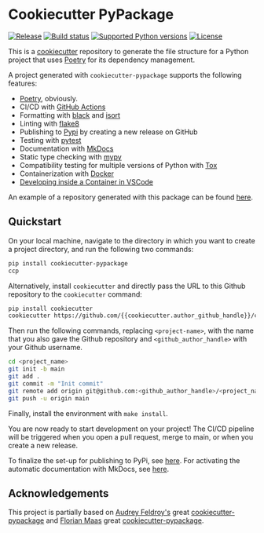 
# Cookiecutter PyPackage

[![Release](https://img.shields.io/github/v/release/{{cookiecutter.author_github_handle}}/cookiecutter-pypackage)](https://pypi.org/project/cookiecutter-pypackage/)
[![Build status](https://img.shields.io/github/workflow/status/{{cookiecutter.author_github_handle}}/cookiecutter-pypackage/merge-to-main)](https://img.shields.io/github/workflow/status/{{cookiecutter.author_github_handle}}/cookiecutter-pypackage/merge-to-main)
[![Supported Python versions](https://img.shields.io/pypi/pyversions/cookiecutter-pypackage)](https://pypi.org/project/cookiecutter-pypackage/)
[![License](https://img.shields.io/github/license/{{cookiecutter.author_github_handle}}/cookiecutter-pypackage)](https://img.shields.io/github/license/{{cookiecutter.author_github_handle}}/cookiecutter-pypackage)

This is a [cookiecutter](https://github.com/cookiecutter/cookiecutter)
repository to generate the file structure for a Python project that uses
[Poetry](https://python-poetry.org/) for its dependency management.

A project generated with ``cookiecutter-pypackage`` supports the following features:

- [Poetry](https://python-poetry.org/), obviously.
- CI/CD with [GitHub Actions](https://github.com/features/actions)
- Formatting with [black](https://pypi.org/project/black/) and [isort](https://pycqa.github.io/isort/index.html)
- Linting with [flake8](https://flake8.pycqa.org/en/latest/)
- Publishing to [Pypi](https://pypi.org) by creating a new release on GitHub
- Testing with [pytest](https://docs.pytest.org/en/7.1.x/)
- Documentation with [MkDocs](https://www.mkdocs.org/)
- Static type checking with [mypy](https://mypy.readthedocs.io/en/stable/)
- Compatibility testing for multiple versions of Python with [Tox](https://tox.wiki/en/latest/)
- Containerization with [Docker](https://www.docker.com/)
- [Developing inside a Container in VSCode](https://code.visualstudio.com/docs/remote/containers)

An example of a repository generated with this package can be found [here](https://github.com/{{cookiecutter.author_github_handle}}/cookiecutter-pypackage-example).

## Quickstart

On your local machine, navigate to the directory in which you want to
create a project directory, and run the following two commands:

``` bash
pip install cookiecutter-pypackage
ccp
```

Alternatively, install `cookiecutter` and directly pass the URL to this
Github repository to the `cookiecutter` command:

``` bash
pip install cookiecutter
cookiecutter https://github.com/{{cookiecutter.author_github_handle}}/cookiecutter-pypackage.git
```

Then run the following commands, replacing `<project-name>`, with the
name that you also gave the Github repository and
`<github_author_handle>` with your Github username.

``` bash
cd <project_name>
git init -b main
git add .
git commit -m "Init commit"
git remote add origin git@github.com:<github_author_handle>/<project_name>.git
git push -u origin main
```

Finally, install the environment with `make install`.

You are now ready to start development on your project! The CI/CD pipeline will be triggered when you open a pull request, merge to main, or when you create a new release.

To finalize the set-up for publishing to PyPi, see [here](./features/publishing.md#set-up-for-pypi). For activating the automatic documentation with MkDocs, see [here](./features/mkdocs.md#enabling-the-documentation-on-github).

## Acknowledgements

This project is partially based on [Audrey
Feldroy's](https://github.com/audreyfeldroy) great
[cookiecutter-pypackage](https://github.com/audreyfeldroy/cookiecutter-pypackage) and [
Florian Maas](https://github.com/fpgmaas/) great [cookiecutter-pypackage](https://github.com/fpgmaas/cookiecutter-pypackage).
